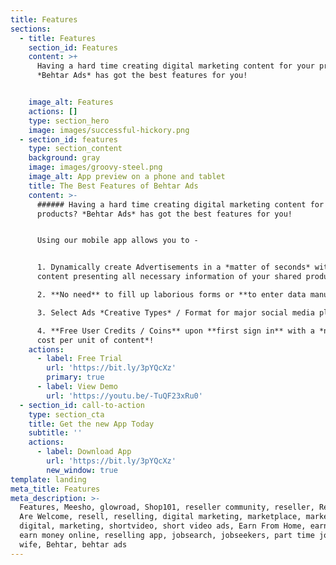 ```yaml
---
title: Features
sections:
  - title: Features
    section_id: Features
    content: >+
      Having a hard time creating digital marketing content for your products?
      *Behtar Ads* has got the best features for you!


    image_alt: Features
    actions: []
    type: section_hero
    image: images/successful-hickory.png
  - section_id: features
    type: section_content
    background: gray
    image: images/groovy-steel.png
    image_alt: App preview on a phone and tablet
    title: The Best Features of Behtar Ads
    content: >-
      ###### Having a hard time creating digital marketing content for your
      products? *Behtar Ads* has got the best features for you!


      Using our mobile app allows you to -


      1. Dynamically create Advertisements in a *matter of seconds* with your
      content presenting all necessary information of your shared products. 

      2. **No need** to fill up laborious forms or **to enter data manually**.

      3. Select Ads *Creative Types* / Format for major social media platforms.

      4. **Free User Credits / Coins** upon **first sign in** with a *nominal
      cost per unit of content*!
    actions:
      - label: Free Trial
        url: 'https://bit.ly/3pYQcXz'
        primary: true
      - label: View Demo
        url: 'https://youtu.be/-TuQF23xRu0'
  - section_id: call-to-action
    type: section_cta
    title: Get the new App Today
    subtitle: ''
    actions:
      - label: Download App
        url: 'https://bit.ly/3pYQcXz'
        new_window: true
template: landing
meta_title: Features
meta_description: >-
  Features, Meesho, glowroad, Shop101, reseller community, reseller, Resellers
  Are Welcome, resell, reselling, digital marketing, marketplace, marketing
  digital, marketing, shortvideo, short video ads, Earn From Home, earnonline,
  earn money online, reselling app, jobsearch, jobseekers, part time job, house
  wife, Behtar, behtar ads
---
```


